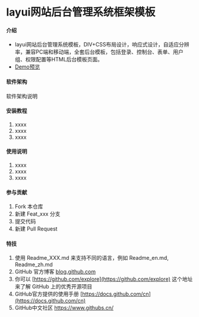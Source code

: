 # layui网站后台管理系统框架模板

#### 介绍

- layui网站后台管理系统模板，DIV+CSS布局设计，响应式设计，自适应分辨率，兼容PC端和移动端，全套后台模板，包括登录、控制台、表单、用户组、权限配置等HTML后台模板页面。
- [Demo预览](https://sunyctf.github.io/back-end-template/layui网站后台管理系统框架模板/index.html)

#### 软件架构
软件架构说明


#### 安装教程

1.  xxxx
2.  xxxx
3.  xxxx

#### 使用说明

1.  xxxx
2.  xxxx
3.  xxxx

#### 参与贡献

1.  Fork 本仓库
2.  新建 Feat_xxx 分支
3.  提交代码
4.  新建 Pull Request


#### 特技

1.  使用 Readme\_XXX.md 来支持不同的语言，例如 Readme\_en.md, Readme\_zh.md
2.  GitHub 官方博客 [blog.github.com](https://github.blog)
3.  你可以 [https://github.com/explore](https://github.com/explore) 这个地址来了解 GitHub 上的优秀开源项目
4.  GitHub官方提供的使用手册 [https://docs.github.com/cn](https://docs.github.com/cn)
5.  GitHub中文社区 https://www.githubs.cn/
